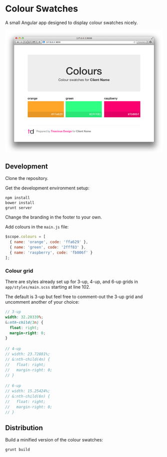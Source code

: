 # Colour Swatches

A small Angular app designed to display colour swatches nicely.

![Screenshot](screenshot.png)


## Development

Clone the repository.

Get the development environment setup:

    npm install
    bower install
    grunt server

Change the branding in the footer to your own.

Add colours in the `main.js` file:

```js
$scope.colours = [
  { name: 'orange', code: 'ffa629' },
  { name: 'green', code: '2fff83' },
  { name: 'raspberry', code: 'fb006f' }
];
```

### Colour grid

There are styles already set up for 3-up, 4-up, and 6-up grids in `app/styles/main.scss` starting at line 102.

The default is 3-up but feel free to comment-out the 3-up grid and uncomment another of your choice:

```scss
// 3-up
width: 32.20339%;
&:nth-child(3n) {
  float: right;
  margin-right: 0;
}

// 4-up
// width: 23.72881%;
// &:nth-child(4n) {
//   float: right;
//   margin-right: 0;
// }

// 6-up
// width: 15.25424%;
// &:nth-child(6n) {
//   float: right;
//   margin-right: 0;
// }
```


## Distribution

Build a minified version of the colour swatches:

    grunt build
